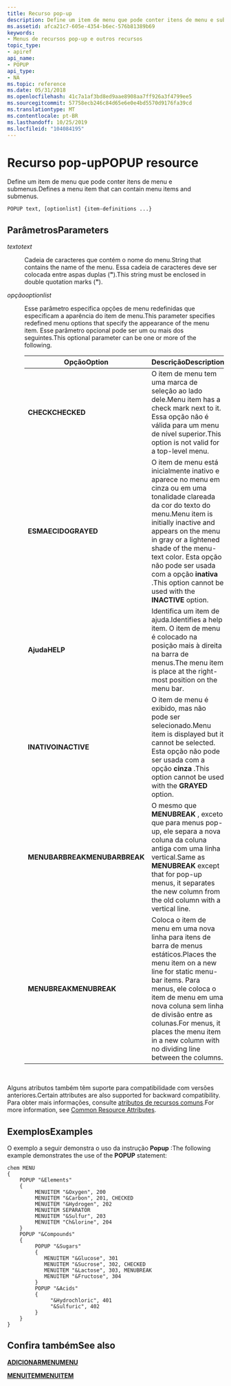 ```yaml
---
title: Recurso pop-up
description: Define um item de menu que pode conter itens de menu e submenus.
ms.assetid: afca21c7-605e-4354-b6ec-576b81389b69
keywords:
- Menus de recursos pop-up e outros recursos
topic_type:
- apiref
api_name:
- POPUP
api_type:
- NA
ms.topic: reference
ms.date: 05/31/2018
ms.openlocfilehash: 41c7a1af3bd8ed9aae8908aa7ff926a3f4799ee5
ms.sourcegitcommit: 57758ecb246c84d65e6e0e4bd5570d9176fa39cd
ms.translationtype: MT
ms.contentlocale: pt-BR
ms.lasthandoff: 10/25/2019
ms.locfileid: "104084195"
---
```

# <a name="popup-resource"></a><span data-ttu-id="ed39c-104">Recurso pop-up</span><span class="sxs-lookup"><span data-stu-id="ed39c-104">POPUP resource</span></span>

<span data-ttu-id="ed39c-105">Define um item de menu que pode conter itens de menu e submenus.</span><span class="sxs-lookup"><span data-stu-id="ed39c-105">Defines a menu item that can contain menu items and submenus.</span></span>

``` syntax
POPUP text, [optionlist] {item-definitions ...}
```

## <a name="parameters"></a><span data-ttu-id="ed39c-106">Parâmetros</span><span class="sxs-lookup"><span data-stu-id="ed39c-106">Parameters</span></span>

<dl> <dt>

<span data-ttu-id="ed39c-107"><span id="text"></span><span id="TEXT"></span>*texto*</span><span class="sxs-lookup"><span data-stu-id="ed39c-107"><span id="text"></span><span id="TEXT"></span>*text*</span></span>
</dt> <dd>

<span data-ttu-id="ed39c-108">Cadeia de caracteres que contém o nome do menu.</span><span class="sxs-lookup"><span data-stu-id="ed39c-108">String that contains the name of the menu.</span></span> <span data-ttu-id="ed39c-109">Essa cadeia de caracteres deve ser colocada entre aspas duplas (**"**).</span><span class="sxs-lookup"><span data-stu-id="ed39c-109">This string must be enclosed in double quotation marks (**"**).</span></span>

</dd> <dt>

<span data-ttu-id="ed39c-110"><span id="optionlist"></span><span id="OPTIONLIST"></span>*opção*</span><span class="sxs-lookup"><span data-stu-id="ed39c-110"><span id="optionlist"></span><span id="OPTIONLIST"></span>*optionlist*</span></span>
</dt> <dd>

<span data-ttu-id="ed39c-111">Esse parâmetro especifica opções de menu redefinidas que especificam a aparência do item de menu.</span><span class="sxs-lookup"><span data-stu-id="ed39c-111">This parameter specifies redefined menu options that specify the appearance of the menu item.</span></span> <span data-ttu-id="ed39c-112">Esse parâmetro opcional pode ser um ou mais dos seguintes.</span><span class="sxs-lookup"><span data-stu-id="ed39c-112">This optional parameter can be one or more of the following.</span></span>



| <span data-ttu-id="ed39c-113">Opção</span><span class="sxs-lookup"><span data-stu-id="ed39c-113">Option</span></span>           | <span data-ttu-id="ed39c-114">Descrição</span><span class="sxs-lookup"><span data-stu-id="ed39c-114">Description</span></span>                                                                                                                                                           |
|------------------|-----------------------------------------------------------------------------------------------------------------------------------------------------------------------|
| <span data-ttu-id="ed39c-115">**CHECK**</span><span class="sxs-lookup"><span data-stu-id="ed39c-115">**CHECKED**</span></span>      | <span data-ttu-id="ed39c-116">O item de menu tem uma marca de seleção ao lado dele.</span><span class="sxs-lookup"><span data-stu-id="ed39c-116">Menu item has a check mark next to it.</span></span> <span data-ttu-id="ed39c-117">Essa opção não é válida para um menu de nível superior.</span><span class="sxs-lookup"><span data-stu-id="ed39c-117">This option is not valid for a top-level menu.</span></span>                                                                                 |
| <span data-ttu-id="ed39c-118">**ESMAECIDO**</span><span class="sxs-lookup"><span data-stu-id="ed39c-118">**GRAYED**</span></span>       | <span data-ttu-id="ed39c-119">O item de menu está inicialmente inativo e aparece no menu em cinza ou em uma tonalidade clareada da cor do texto do menu.</span><span class="sxs-lookup"><span data-stu-id="ed39c-119">Menu item is initially inactive and appears on the menu in gray or a lightened shade of the menu-text color.</span></span> <span data-ttu-id="ed39c-120">Esta opção não pode ser usada com a opção **inativa** .</span><span class="sxs-lookup"><span data-stu-id="ed39c-120">This option cannot be used with the **INACTIVE** option.</span></span> |
| <span data-ttu-id="ed39c-121">**Ajuda**</span><span class="sxs-lookup"><span data-stu-id="ed39c-121">**HELP**</span></span>         | <span data-ttu-id="ed39c-122">Identifica um item de ajuda.</span><span class="sxs-lookup"><span data-stu-id="ed39c-122">Identifies a help item.</span></span> <span data-ttu-id="ed39c-123">O item de menu é colocado na posição mais à direita na barra de menus.</span><span class="sxs-lookup"><span data-stu-id="ed39c-123">The menu item is place at the right-most position on the menu bar.</span></span>                                                                            |
| <span data-ttu-id="ed39c-124">**INATIVO**</span><span class="sxs-lookup"><span data-stu-id="ed39c-124">**INACTIVE**</span></span>     | <span data-ttu-id="ed39c-125">O item de menu é exibido, mas não pode ser selecionado.</span><span class="sxs-lookup"><span data-stu-id="ed39c-125">Menu item is displayed but it cannot be selected.</span></span> <span data-ttu-id="ed39c-126">Esta opção não pode ser usada com a opção **cinza** .</span><span class="sxs-lookup"><span data-stu-id="ed39c-126">This option cannot be used with the **GRAYED** option.</span></span>                                                              |
| <span data-ttu-id="ed39c-127">**MENUBARBREAK**</span><span class="sxs-lookup"><span data-stu-id="ed39c-127">**MENUBARBREAK**</span></span> | <span data-ttu-id="ed39c-128">O mesmo que **MENUBREAK** , exceto que para menus pop-up, ele separa a nova coluna da coluna antiga com uma linha vertical.</span><span class="sxs-lookup"><span data-stu-id="ed39c-128">Same as **MENUBREAK** except that for pop-up menus, it separates the new column from the old column with a vertical line.</span></span>                                             |
| <span data-ttu-id="ed39c-129">**MENUBREAK**</span><span class="sxs-lookup"><span data-stu-id="ed39c-129">**MENUBREAK**</span></span>    | <span data-ttu-id="ed39c-130">Coloca o item de menu em uma nova linha para itens de barra de menus estáticos.</span><span class="sxs-lookup"><span data-stu-id="ed39c-130">Places the menu item on a new line for static menu-bar items.</span></span> <span data-ttu-id="ed39c-131">Para menus, ele coloca o item de menu em uma nova coluna sem linha de divisão entre as colunas.</span><span class="sxs-lookup"><span data-stu-id="ed39c-131">For menus, it places the menu item in a new column with no dividing line between the columns.</span></span>           |



 

</dd> </dl>

<span data-ttu-id="ed39c-132">Alguns atributos também têm suporte para compatibilidade com versões anteriores.</span><span class="sxs-lookup"><span data-stu-id="ed39c-132">Certain attributes are also supported for backward compatibility.</span></span> <span data-ttu-id="ed39c-133">Para obter mais informações, consulte [atributos de recursos comuns](common-resource-attributes.md).</span><span class="sxs-lookup"><span data-stu-id="ed39c-133">For more information, see [Common Resource Attributes](common-resource-attributes.md).</span></span>

## <a name="examples"></a><span data-ttu-id="ed39c-134">Exemplos</span><span class="sxs-lookup"><span data-stu-id="ed39c-134">Examples</span></span>

<span data-ttu-id="ed39c-135">O exemplo a seguir demonstra o uso da instrução **Popup** :</span><span class="sxs-lookup"><span data-stu-id="ed39c-135">The following example demonstrates the use of the **POPUP** statement:</span></span>

``` syntax
chem MENU
{
    POPUP "&Elements"
    {
         MENUITEM "&Oxygen", 200
         MENUITEM "&Carbon", 201, CHECKED
         MENUITEM "&Hydrogen", 202
         MENUITEM SEPARATOR
         MENUITEM "&Sulfur", 203
         MENUITEM "Ch&lorine", 204
    } 
    POPUP "&Compounds"
    {
         POPUP "&Sugars"
         {
            MENUITEM "&Glucose", 301
            MENUITEM "&Sucrose", 302, CHECKED
            MENUITEM "&Lactose", 303, MENUBREAK
            MENUITEM "&Fructose", 304
         }
         POPUP "&Acids"
         {
              "&Hydrochloric", 401
              "&Sulfuric", 402
         }
    }
}
```

## <a name="see-also"></a><span data-ttu-id="ed39c-136">Confira também</span><span class="sxs-lookup"><span data-stu-id="ed39c-136">See also</span></span>

<dl> <dt>

[<span data-ttu-id="ed39c-137">**ADICIONARMENU**</span><span class="sxs-lookup"><span data-stu-id="ed39c-137">**MENU**</span></span>](menu-resource.md)
</dt> <dt>

[<span data-ttu-id="ed39c-138">**MENUITEM**</span><span class="sxs-lookup"><span data-stu-id="ed39c-138">**MENUITEM**</span></span>](menuitem-statement.md)
</dt> </dl>

 

 





